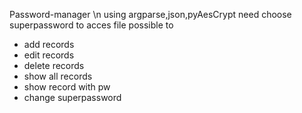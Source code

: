 Password-manager \n
using argparse,json,pyAesCrypt
need choose superpassword to acces file
possible to
  - add records
  - edit records
  - delete records
  - show all records
  - show record with pw
  - change superpassword
